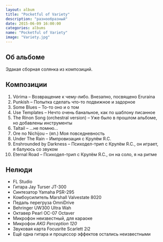 ```yaml
---
layout: album
title: "Pocketful of Variety"
description: "разнообразный"
date: 2015-06-09 16:00:00
categories: albums
name: "Pocketful of Variety"
image: "Variety.jpg"
---
```


## Об альбоме

Эдакая сборная солянка из композиций.

## Композиции

1. Vórima &ndash; Возвращение к чему-либо. Внезапно, посвящено Eruraina
2. Punkish &ndash; Попытка сделать что-то подвижное и задорное
3. Some Blues &ndash; То-то оно и о том
4. Use Templates &ndash; Нечто очень банальное, как по шаблону писанное
5. The Rínon Song (orchestral version) &ndash; Уже было в прошлом альбоме, но добавлены инструменты
6. Taltail &ndash; ...не помню...
7. Ore no Nichijou &ndash; (яп.) Моя повседневность
8. Under The Rain &ndash; Импровизация с Крулём Я.С.
9. Enshrounded by Darkness &ndash; Психодел-трип с Крулём Я.С., он играет, я балуюсь со звуком
10. Eternal Road &ndash; Психодел-трип с Крулём Я.С., он на соло, я на ритме  

## Нелюди

* FL Studio  
* Гитара Jay Turser JT-300  
* Синтезатор Yamaha PSR-295  
* Комбоусилитель Marshall Valvestate 8020  
* Педаль перегруза OmniDrive  
* Behringer UW300 Ultra Wah  
* Октавер Pearl OC-07 Octaver  
* Микрофон неизвестный, для караоке  
* Микрофон *AKG Perception 120*  
* Звуковая карта Focusrite Scarlett 2i2  
* Ещё одна гитара и процессор эффектов остались неизвестными  